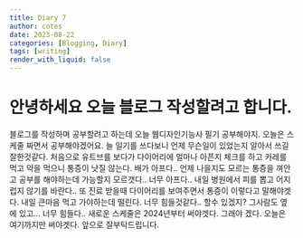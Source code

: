 ```yaml
---
title: Diary 7
author: cotes
date: 2023-08-22
categories: [Blogging, Diary]
tags: [writing]
render_with_liquid: false
---
```


# 안녕하세요 오늘 블로그 작성할려고 합니다.

블로그를 작성하며 공부할려고 하는데 오늘 웹디자인기능사 필기 공부해야지.
오늘은 스케줄 짜면서 공부해야겠어요. 늘 일기를 쓰다보니 언제 무슨일이 있었는지 알아서 쓰길 잘한것같다.
처음으로 유트브를 보다가 다이어리에 얼마나 아픈지 체크를 하고 카레를 먹고 약을 먹으니 통증이 낫질 않는다.
배가 아프다.. 언제 나을지도 모르는 통증을 껴안고 공부를 해야하는데 가능할지 모르갯다.. 너무 아프다..
내일 병원에서 피를 뽑고 어지럽지 않기를 바란다.. 또 진료 받을때 다이어리를 보여주면서 통증이 이렇다고 말해야겟다.
내일 큰마음 먹고 가야하는데 떨린다. 너무 힘들것같다.. 할수 있겠지? 그사람도 옆에 있고... 너무 힘들다..
새로운 스케줄은 2024년부터 써야겟다. 그래야 겠다. 오늘은 여기까지만 써야겟다. 앞으로 잘부탁드립니다.